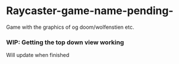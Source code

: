 # Raycaster-game-name-pending-
Game with the graphics of og doom/wolfenstien etc.

### WIP: Getting the top down view working
Will update when finished

